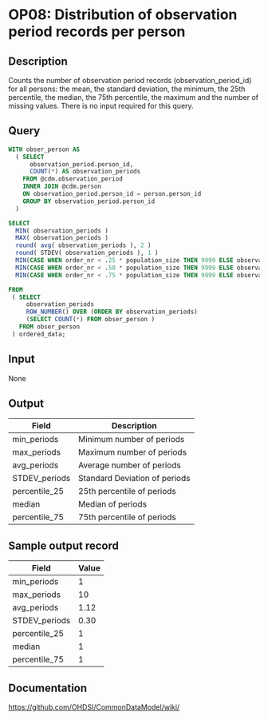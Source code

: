 <!---
Group:observation period
Name:OP08 Distribution of observation period records per person
Author:Patrick Ryan
CDM Version: 5.0
-->

# OP08: Distribution of observation period records per person

## Description
Counts the number of observation period records (observation_period_id) for all persons: 
the mean, the standard deviation, the minimum, the 25th percentile, the median, the 75th percentile, 
the maximum and the number of missing values. There is no input required for this query.

## Query
```sql
WITH obser_person AS
  ( SELECT
      observation_period.person_id,
      COUNT(*) AS observation_periods
    FROM @cdm.observation_period
    INNER JOIN @cdm.person 
    ON observation_period.person_id = person.person_id
    GROUP BY observation_period.person_id
  )

SELECT 
  MIN( observation_periods )                                                              AS min_periods ,
  MAX( observation_periods )                                                              AS max_periods ,
  round( avg( observation_periods ), 2 )                                                  AS avg_periods ,
  round( STDEV( observation_periods ), 1 )                                                AS STDEV_periods ,
  MIN(CASE WHEN order_nr < .25 * population_size THEN 9999 ELSE observation_periods END)  AS percentile_25,
  MIN(CASE WHEN order_nr < .50 * population_size THEN 9999 ELSE observation_periods END)  AS median_value,
  MIN(CASE WHEN order_nr < .75 * population_size THEN 9999 ELSE observation_periods END)  AS percentile_75

FROM 
 ( SELECT 
     observation_periods                                                     AS observation_periods,
     ROW_NUMBER() OVER (ORDER BY observation_periods)                        AS order_nr,
     (SELECT COUNT(*) FROM obser_person )                                    AS population_size
   FROM obser_person
 ) ordered_data;
```

## Input

None

## Output

| Field |  Description |
| --- | --- |
|  min_periods |  Minimum number of periods  |
|  max_periods |  Maximum number of periods |
|  avg_periods |  Average number of periods |
|  STDEV_periods |  Standard Deviation of periods |
|  percentile_25 |  25th percentile of periods |
|  median |  Median of periods |
|  percentile_75 |  75th percentile of periods |

## Sample output record

| Field |  Value |
| --- | --- |
|  min_periods |  1 |
|  max_periods |  10 |
|  avg_periods |  1.12 |
|  STDEV_periods |  0.30 |
|  percentile_25 |  1 |
|  median |  1 |
|  percentile_75 |  1  |


## Documentation
https://github.com/OHDSI/CommonDataModel/wiki/
